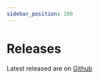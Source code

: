 ```yaml
---
sidebar_position: 100
---
```


# Releases

Latest released are on [Github](https://github.com/dmarro89/dare-db/releases)


